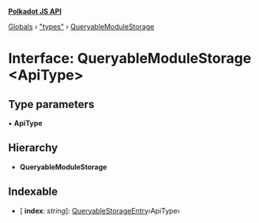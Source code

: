 **[Polkadot JS API](../README.md)**

[Globals](../globals.md) › [&quot;types&quot;](../modules/_types_.md) › [QueryableModuleStorage](_types_.queryablemodulestorage.md)

# Interface: QueryableModuleStorage <**ApiType**>

## Type parameters

▪ **ApiType**

## Hierarchy

* **QueryableModuleStorage**

## Indexable

* \[ **index**: *string*\]: [QueryableStorageEntry](../modules/_types_.md#queryablestorageentry)‹ApiType›
